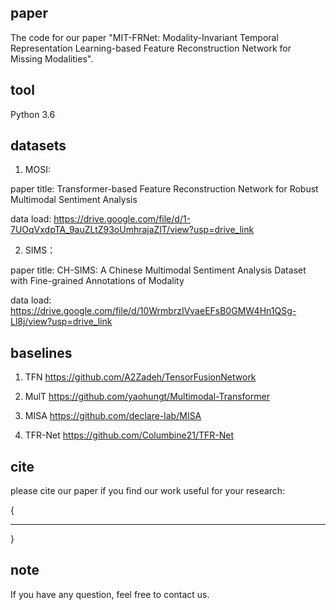 
## paper

The code for our paper "MIT-FRNet: Modality-Invariant Temporal Representation Learning-based Feature Reconstruction Network for Missing Modalities".

## tool

Python 3.6 

## datasets

1. MOSI: 

paper title: Transformer-based Feature Reconstruction Network for Robust Multimodal Sentiment Analysis 

data load: https://drive.google.com/file/d/1-7UOqVxdpTA_9auZLtZ93oUmhrajaZlT/view?usp=drive_link

2. SIMS：

paper title: CH-SIMS: A Chinese Multimodal Sentiment Analysis Dataset with Fine-grained Annotations of Modality

data load: https://drive.google.com/file/d/10WrmbrzIVvaeEFsB0GMW4Hn1QSg-Ll8j/view?usp=drive_link

## baselines

1. TFN https://github.com/A2Zadeh/TensorFusionNetwork

2. MulT https://github.com/yaohungt/Multimodal-Transformer

3. MISA https://github.com/declare-lab/MISA

4. TFR-Net https://github.com/Columbine21/TFR-Net

## cite

please cite our paper if you find our work useful for your research:

{   
  ***
}

## note

If you have any question, feel free to contact us.
